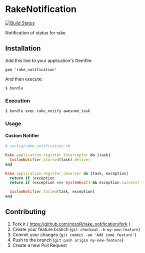 # RakeNotification

[![Build Status](https://img.shields.io/travis/mizoR/rake_notification/master.svg?style=flat)](https://travis-ci.org/mizoR/rake_notification)

Notification of status for rake

## Installation

Add this line to your application's Gemfile:

    gem 'rake_notification'

And then execute:

    $ bundle

### Execution

    $ bundle exec rake_notify awesome_task

### Usage

#### Custom Notifier

```rb
# config/rake_notification.rb

Rake.application.register_interceptor do |task|
  CustomNotifier.started(task).deliver
end

Rake.application.register_observer do |task, exception|
  return if !exception
  return if (exception === SystemExit) && exception.success?

  CustomNotifier.failed(task, exception)
end
```

## Contributing

1. Fork it ( https://github.com/mizoR/rake_notification/fork )
2. Create your feature branch (`git checkout -b my-new-feature`)
3. Commit your changes (`git commit -am 'Add some feature'`)
4. Push to the branch (`git push origin my-new-feature`)
5. Create a new Pull Request
